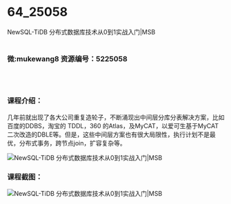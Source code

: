 # 64_25058
NewSQL-TiDB 分布式数据库技术从0到1实战入门|MSB
<br/></br>
<h3>微:mukewang8 资源编号：5225058</h3>
<br/></br>
<h3>课程介绍：</h3>
<p>几年前就出现了各大公司重复造轮子，不断涌现出中间层分库分表解决方案，比如百度的DDBS，淘宝的 TDDL，360 的Atlas，及MyCAT，以爱可生基于MyCAT二次改造的DBLE等。但是，这些中间层方案也有很大局限性，执行计划不是最优，分布式事务，跨节点join，扩容复杂等。</p>
<p><img src="https://www.ko996.com/wp-content/uploads/img/2022/07/1-6-300x153.png" alt="NewSQL-TiDB 分布式数据库技术从0到1实战入门|MSB"></p>
<div class="info-desc">
<h3>课程截图：</h3>
<p><img src="https://www.ko996.com/wp-content/uploads/img/2022/07/2-5.png" alt="NewSQL-TiDB 分布式数据库技术从0到1实战入门|MSB"></p>


			
</div>
